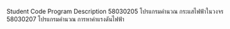 Student Code          Program Description
58030205              โปรแกรมคำนวณ กระแสไฟฟ้าในวงจร
58030207              โปรแกรมคำนวณ การหาค่าแรงดันไฟฟ้า
